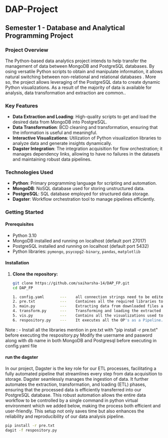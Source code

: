 # DAP-Project
## Semester 1 - Database and Analytical Programming Project

### Project Overview
The Python-based data analytics project intends to help transfer the management of data between MongoDB and PostgreSQL databases. By osing versatile Python scripts to obtain and manipulate information, it allows natural switching between non-relational and relational databases . More so, the project allows leveraging of the PostgreSQL data to create dynamic Python visualizations. As a result of the majority of data is available for analysis, data transformation and extraction are common..

### Key Features
- **Data Extraction and Loading**: High-quality scripts to get and load the desired data from MongoDB into PostgreSQL.
- **Data Transformation**: BCD cleaning and transformation, ensuring that the information is useful and meaningful.
- **Interactive Visualizations**: Utilization of Python visualization libraries to analyze data and generate insights dynamically.
- **Dagster Integration**: The integration acquisition for flow orchestration; it manages dependency links, allowing to have no failures in the datasets and maintaining robust data pipelines.

### Technologies Used
- **Python**: Primary programming language for scripting and automation.
- **MongoDB**: NoSQL database used for storing unstructured data.
- **PostgreSQL**: SQL database employed for structured data storage.
- **Dagster**: Workflow orchestration tool to manage pipelines efficiently.

### Getting Started
#### Prerequisites
- Python 3.10
- MongoDB installed and running on localhost (default port 27017)
- PostgreSQL installed and running on localhost (default port 5432)
- Python libraries: `pymongo`, `psycopg2-binary`, `pandas`, `matplotlib`

#### Installation
1. **Clone the repository:**
   ```bash
   git clone https://github.com/saiharsha-14/DAP_FP.git
   cd DAP_FP

   1. config.yaml       ---    all connection strings need to be edited here
   2. pre.txt           ---    Containes all the required libraries to be installed before running.
   3. main.py           ---    Extracting data from downloaded files and ingesting it to MongoDB.
   4. transform.py      ---    Transforming and loading the extracted data to postgresql.
   5. vis.py            ---    Contains all the visualizations used to answer the research questions.
   6. respository.py    ---    It executes all the OP's as a Pipeline.

Note : - Install all the libraries mention in pre.txt with "pip install -r pre.txt" before executing the respository.py Modify the username and pasword along with db name in both MongoDB and Postgresql before executing in config.yaml file

#### run the dagster
In our project, Dagster is the key role for our ETL processes, facilitating a fully automated pipeline that streamlines every step from data acquisition to storage. Dagster seamlessly manages the ingestion of data. It further automates the extraction, transformation, and loading (ETL) phases, ensuring that the processed data is efficiently transferred into our PostgreSQL database. This robust automation allows the entire data workflow to be controlled by a single command in python virtual environment which we added below,  making the process both efficient and user-friendly. This setup not only saves time but also enhances the reliability and reproducibility of our data analysis pipeline.

```bash
pip install -r pre.txt
dagit -f respository.py  
